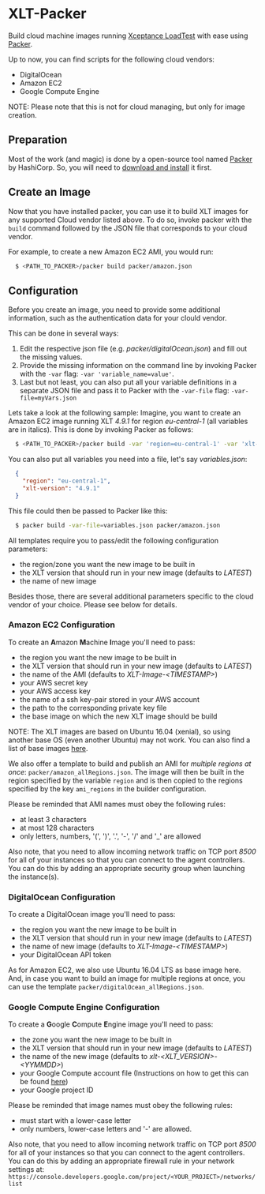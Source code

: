 # XLT-Packer #

Build cloud machine images running [Xceptance LoadTest](https://xceptance.com/xlt) with ease using [Packer](https://packer.io).

Up to now, you can find scripts for the following cloud vendors:
 - DigitalOcean
 - Amazon EC2
 - Google Compute Engine

NOTE: Please note that this is not for cloud managing, but only for image creation.

## Preparation ##

Most of the work (and magic) is done by a open-source tool named [Packer](https://packer.io) by HashiCorp. So, you will need to [download and install](https://packer.io/downloads.html) it first.

## Create an Image ##

Now that you have installed packer, you can use it to build XLT images for any supported Cloud vendor listed above.
To do so, invoke packer with the `build` command followed by the JSON file that corresponds to your cloud vendor.

For example, to create a new Amazon EC2 AMI, you would run:

```sh
  $ <PATH_TO_PACKER>/packer build packer/amazon.json
```

## Configuration ##

Before you create an image, you need to provide some additional information, such as the authentication data for your clould vendor.

This can be done in several ways:

  1. Edit the respective json file (e.g. _packer/digitalOcean.json_) and fill out the missing values.
  1. Provide the missing information on the command line by invoking Packer with the `-var` flag: `-var 'variable_name=value'`.
  1. Last but not least, you can also put all your variable definitions in a separate JSON file and pass it to Packer with the `-var-file` flag: `-var-file=myVars.json`

Lets take a look at the following sample: Imagine, you want to create an Amazon EC2 image running XLT _4.9.1_ for region _eu-central-1_ (all variables are in italics).
This is done by invoking Packer as follows:

```sh
  $ <PATH_TO_PACKER>/packer build -var 'region=eu-central-1' -var 'xlt-version=4.9.1' packer/amazon.json
```

You can also put all variables you need into a file, let's say _variables.json_:

```json
  {
    "region": "eu-central-1",
    "xlt-version": "4.9.1"
  }
```

This file could then be passed to Packer like this:

```sh
  $ packer build -var-file=variables.json packer/amazon.json
```


All templates require you to pass/edit the following configuration parameters:
 - the region/zone you want the new image to be built in
 - the XLT version that should run in your new image (defaults to _LATEST_)
 - the name of new image

Besides those, there are several additional parameters specific to the cloud vendor of your choice. Please see below for details.

### Amazon EC2 Configuration ###

To create an **A**mazon **M**achine **I**mage you'll need to pass:
 - the region you want the new image to be built in
 - the XLT version that should run in your new image (defaults to _LATEST_)
 - the name of the AMI (defaults to _XLT-Image-&lt;TIMESTAMP&gt;_)
 - your AWS secret key
 - your AWS access key
 - the name of a ssh key-pair stored in your AWS account
 - the path to the corresponding private key file
 - the base image on which the new XLT image should be build

NOTE: The XLT images are based on Ubuntu 16.04 (xenial), so using another base OS (even another Ubuntu) may not work. You can also find a list of base images [here](https://cloud-images.ubuntu.com/locator/ec2/).

We also offer a template to build and publish an AMI for _multiple regions at once_: `packer/amazon_allRegions.json`.
The image will then be built in the region specified by the variable `region` and is then copied to the regions specified by the key `ami_regions` in the builder configuration.

Please be reminded that AMI names must obey the following rules:
 - at least 3 characters
 - at most 128 characters
 - only letters, numbers, '(', ')', '.', '-', '/' and '_' are allowed

Also note, that you need to allow incoming network traffic on TCP port *8500* for all of your instances so that you can connect to the agent controllers.
You can do this by adding an appropriate security group when launching the instance(s).

### DigitalOcean Configuration ###

To create a DigitalOcean image you'll need to pass:
 - the region you want the new image to be built in
 - the XLT version that should run in your new image (defaults to _LATEST_)
 - the name of new image (defaults to _XLT-Image-&lt;TIMESTAMP&gt;_)
 - your DigitalOcean API token

As for Amazon EC2, we also use Ubuntu 16.04 LTS as base image here. And, in case you want to build an image for multiple regions at once, you can use the template `packer/digitalOcean_allRegions.json`.

### Google Compute Engine Configuration ##

To create a **G**oogle **C**ompute **E**ngine image you'll need to pass:
 - the zone you want the new image to be built in
 - the XLT version that should run in your new image (defaults to _LATEST_)
 - the name of the new image (defaults to _xlt-&lt;XLT_VERSION&gt;-&lt;YYMMDD&gt;_)
 - your Google Compute account file (Instructions on how to get this can be found [here](https://www.packer.io/docs/builders/googlecompute.html))
 - your Google project ID

Please be reminded that image names must obey the following rules:
 - must start with a lower-case letter
 - only numbers, lower-case letters and '-' are allowed.

Also note, that you need to allow incoming network traffic on TCP port *8500* for all of your instances so that you can connect to the agent controllers.
You can do this by adding an appropriate firewall rule in your network settings at: `https://console.developers.google.com/project/<YOUR_PROJECT>/networks/list`
